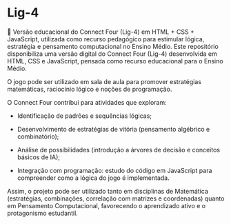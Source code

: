 # Lig-4
🧩 Versão educacional do Connect Four (Lig-4) em HTML + CSS + JavaScript, utilizada como recurso pedagógico para estimular lógica, estratégia e pensamento computacional no Ensino Médio. Este repositório disponibiliza uma versão digital do Connect Four (Lig-4) desenvolvida em HTML, CSS e JavaScript, pensada como recurso educacional para o Ensino Médio. 

O jogo pode ser utilizado em sala de aula para promover estratégias matemáticas, raciocínio lógico e noções de programação.

O Connect Four contribui para atividades que exploram:

- Identificação de padrões e sequências lógicas;

- Desenvolvimento de estratégias de vitória (pensamento algébrico e combinatório);

- Análise de possibilidades (introdução a árvores de decisão e conceitos básicos de IA);

- Integração com programação: estudo do código em JavaScript para compreender como a lógica do jogo é implementada.

Assim, o projeto pode ser utilizado tanto em disciplinas de Matemática (estratégias, combinações, correlação com matrizes e coordenadas) quanto em Pensamento Computacional, favorecendo o aprendizado ativo e o protagonismo estudantil.
